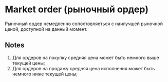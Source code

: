 # Market order (рыночный ордер)

Рыночный ордер немедленно сопостовляеться с наилучшей рыночной ценой, доступной на данный момент.

## Notes

1. Для ордеров на покупку средняя цена может быть немного выше текущей цены;
2. Для ордеров на продажу средняя цена исполнения может быть немного ниже текущей цены;